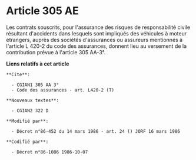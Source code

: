# Article 305 AE

Les contrats souscrits, pour l'assurance des risques de responsabilité civile résultant d'accidents dans lesquels sont
impliqués des véhicules à moteur étrangers, auprès des sociétés d'assurances ou assureurs mentionnés à l'article L 420-2 du
code des assurances, donnent lieu au versement de la contribution prévue à l'article 305 AA-3°.

**Liens relatifs à cet article**

	**Cite**:

	  - CGIAN1 305 AA 3°
	  - Code des assurances - art. L420-2 (T)

	**Nouveaux textes**:

	  - CGIAN2 322 D

	**Modifié par**:

	  - Décret n°86-452 du 14 mars 1986 - art. 24 () JORF 16 mars 1986

	**Codifié par**:

	  - Décret n°86-1086 1986-10-07
